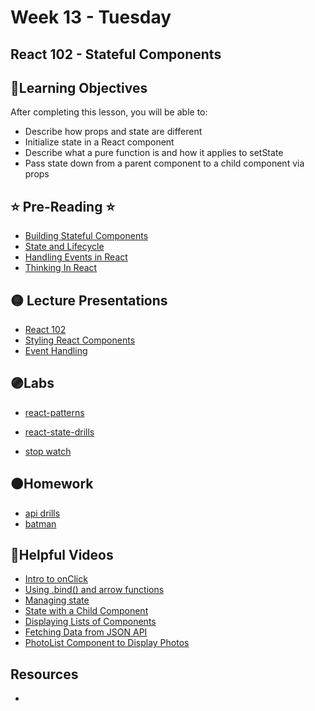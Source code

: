 # Week 13 - Tuesday

## React 102 - Stateful Components

## 📍Learning Objectives
After completing this lesson, you will be able to:

- Describe how props and state are different
- Initialize state in a React component
- Describe what a pure function is and how it applies to setState
- Pass state down from a parent component to a child component via props 

## ⭐️ Pre-Reading ⭐️
- [Building Stateful Components](https://digitalcrafts.instructure.com/courses/189/pages/reading-building-stateful-components?module_item_id=23514)
- [State and Lifecycle](https://reactjs.org/docs/state-and-lifecycle.html)
- [Handling Events in React](https://digitalcrafts.instructure.com/courses/189/pages/reading-handling-events-in-react?module_item_id=23515)
- [Thinking In React](https://reactjs.org/docs/thinking-in-react.html)


## 🟡 Lecture Presentations
- [React 102](https://dc-web2.onrender.com/p2/React/React102.html#1)
- [Styling React Components](https://dc-web2.onrender.comm/p2/React/ReactStyling.html#1)
- [Event Handling](https://dc-web2.onrender.com/p2/React/EventHandling.html#1)


## 🟣Labs

- [react-patterns](https://github.com/veros-labs/lab-react-patterns)
- [react-state-drills](https://github.com/veros-labs/lab-react-state-drills)

- [stop watch](https://github.com/veros-labs/lab-react-stopwatch.git)

## 🟠Homework 

- [api drills](https://github.com/veros-labs/lab-react-api-drills) 
- [batman](https://github.com/veros-labs/hw-react-batman-hooks)

## 🔵Helpful Videos
- [Intro to onClick](https://www.youtube.com/watch?v=s7UzFzD4zZI)
- [Using .bind() and arrow functions](https://www.youtube.com/watch?v=dWwa4krmG9g)
- [Managing state](https://www.youtube.com/watch?v=vpYsYf4W5f8)
- [State with a Child Component](https://www.youtube.com/watch?v=BBzHXSbSWKU)
- [Displaying Lists of Components](https://www.youtube.com/watch?v=aI_-OMt6SCY)
- [Fetching Data from JSON API](https://www.youtube.com/watch?v=D6XwPJ6kvmI)
- [PhotoList Component to Display Photos](https://www.youtube.com/watch?v=kY-FZ9jHT6w)


<!-- ## ✔️Todo Checklist
- [ ]

## 🔶Vocabulary

## 🔷Test Your knowledge -->

## Resources 
- []()




